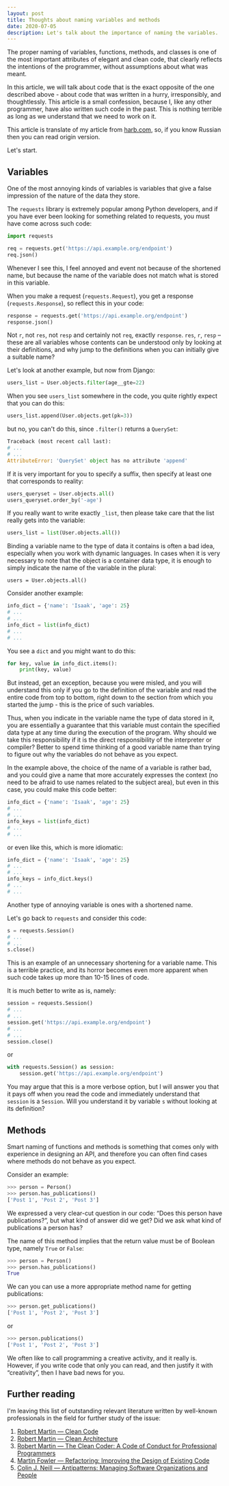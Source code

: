 ```yaml
---
layout: post
title: Thoughts about naming variables and methods
date: 2020-07-05
description: Let's talk about the importance of naming the variables.
---
```


The proper naming of variables, functions, methods, and classes is one of the most important 
attributes of elegant and clean code, that clearly reflects the intentions of the programmer, 
without assumptions about what was meant.

In this article, we will talk about code that is the exact opposite of the one described 
above - about code that was written in a hurry, irresponsibly, and thoughtlessly. 
This article is a small confession, because I, like any other programmer, have also written such code in the past. 
This is nothing terrible as long as we understand that we need to work on it.

This article is translate of my article from [harb.com](https://habr.com/ru/post/508238/), so, 
if you know Russian then you can read origin version.

Let's start.

## Variables

One of the most annoying kinds of variables is variables that give a false impression 
of the nature of the data they store.

The `requests` library is extremely popular among Python developers, and if you have ever 
been looking for something related to requests, you must have come across such code:

```python
import requests

req = requests.get('https://api.example.org/endpoint')
req.json()
```

Whenever I see this, I feel annoyed and event not because of the shortened name, but because 
the name of the variable does not match what is stored in this variable.

When you make a request (`requests.Request`), you get a response (`requests.Response`), 
so reflect this in your code:

```python
response = requests.get('https://api.example.org/endpoint')
response.json()
```

Not `r`, not `res`, not `resp` and certainly not `req`, exactly `response`. `res`, `r`, `resp` – these are all 
variables whose contents can be understood only by looking at their definitions, and why jump to the definitions 
when you can initially give a suitable name?

Let's look at another example, but now from Django:

```python
users_list = User.objects.filter(age__gte=22)
```

When you see `users_list` somewhere in the code, you quite rightly expect that you can do this:

```python
users_list.append(User.objects.get(pk=3))
```

but no, you can't do this, since `.filter()` returns a `QuerySet`:

```python
Traceback (most recent call last):
# ...
# ...
AttributeError: 'QuerySet' object has no attribute 'append'
```

If it is very important for you to specify a suffix, then specify at least one that corresponds to reality:


```python
users_queryset = User.objects.all()
users_queryset.order_by('-age')
```

If you really want to write exactly `_list`, then please take care that the list really gets into the variable:

```python
users_list = list(User.objects.all())
```

Binding a variable name to the type of data it contains is often a bad idea, especially when you 
work with dynamic languages. In cases when it is very necessary to note that the object is a container data type, 
it is enough to simply indicate the name of the variable in the plural:

```pyhon
users = User.objects.all()
```

Consider another example:

```python
info_dict = {'name': 'Isaak', 'age': 25}
# ...
# ... 
info_dict = list(info_dict)
# ...
# ...
```

You see a `dict` and you might want to do this:

```python
for key, value in info_dict.items():
    print(key, value)
```

But instead, get an exception, because you were misled, and you will understand this only 
if you go to the definition of the variable and read the entire code from top to bottom,
right down to the section from which you started the jump - this is the price of such variables.
 
Thus, when you indicate in the variable name the type of data stored in it, you are essentially 
a guarantee that this variable must contain the specified data type at any time during the 
execution of the program. Why should we take this responsibility if it is the direct responsibility 
of the interpreter or compiler? Better to spend time thinking of a good variable name than trying to 
figure out why the variables do not behave as you expect.

In the example above, the choice of the name of a variable is rather bad, and you could give a 
name that more accurately expresses the context (no need to be afraid to use names related to the subject area),
but even in this case, you could make this code better:

```python
info_dict = {'name': 'Isaak', 'age': 25}
# ...
# ... 
info_keys = list(info_dict)
# ...
# ...
```

or even like this, which is more idiomatic:

```python
info_dict = {'name': 'Isaak', 'age': 25}
# ...
# ... 
info_keys = info_dict.keys()
# ...
# ...
```

Another type of annoying variable is ones with a shortened name.

Let's go back to `requests` and consider this code:

```python
s = requests.Session()
# ... 
# ... 
s.close()
```

This is an example of an unnecessary shortening for a variable name. 
This is a terrible practice, and its horror becomes even more apparent when such code 
takes up more than 10-15 lines of code.

It is much better to write as is, namely:

```python
session = requests.Session()
# ...
# ...
session.get('https://api.example.org/endpoint')
# ...
# ...
session.close()
```

or 

```python
with requests.Session() as session:
    session.get('https://api.example.org/endpoint')
```

You may argue that this is a more verbose option, but I will answer you that it pays off when 
you read the code and immediately understand that `session` is a `Session`. 
Will you understand it by variable `s` without looking at its definition?


## Methods

Smart naming of functions and methods is something that comes only with experience in designing an API,
and therefore you can often find cases where methods do not behave as you expect.

Consider an example:

```python
>>> person = Person()
>>> person.has_publications()
['Post 1', 'Post 2', 'Post 3']
```

We expressed a very clear-cut question in our code: “Does this person have publications?”, 
but what kind of answer did we get? Did we ask what kind of publications a person has?

The name of this method implies that the return value must be of Boolean type, namely `True` or `False`:

```python
>>> person = Person()
>>> person.has_publications()
True
```

We can you can use a more appropriate method name for getting publications:

```python
>>> person.get_publications()
['Post 1', 'Post 2', 'Post 3']
```

or

```python
>>> person.publications()
['Post 1', 'Post 2', 'Post 3']
```

We often like to call programming a creative activity, and it really is. 
However, if you write code that only you can read, and then justify it with “creativity”, 
then I have bad news for you.


## Further reading

I'm leaving this  list of outstanding relevant literature written by well-known 
professionals in the field for further study of the issue:

1. [Robert Martin — Clean Code](https://www.amazon.com/Clean-Code-Handbook-Software-Craftsmanship/dp/0132350882)
2. [Robert Martin — Clean Architecture](https://www.amazon.com/Clean-Architecture-Craftsmans-Software-Structure/dp/0134494164)
3. [Robert Martin — The Clean Coder: A Code of Conduct for Professional Programmers](https://www.amazon.com/Clean-Coder-Conduct-Professional-Programmers/dp/0137081073)
4. [Martin Fowler — Refactoring: Improving the Design of Existing Code](https://www.martinfowler.com/books/refactoring.html)
5. [Colin J. Neill — Antipatterns: Managing Software Organizations and People](https://www.amazon.com/Antipatterns-Managing-Software-Organizations-Engineering/dp/1439861862)
